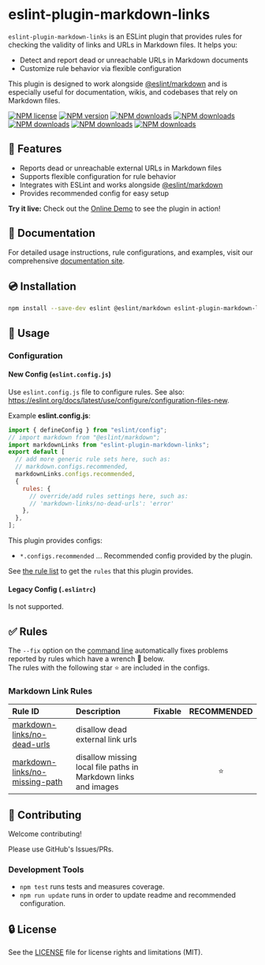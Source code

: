 # eslint-plugin-markdown-links

`eslint-plugin-markdown-links` is an ESLint plugin that provides rules for checking the validity of links and URLs in Markdown files. It helps you:

- Detect and report dead or unreachable URLs in Markdown documents
- Customize rule behavior via flexible configuration

This plugin is designed to work alongside [@eslint/markdown] and is especially useful for documentation, wikis, and codebases that rely on Markdown files.

[![NPM license](https://img.shields.io/npm/l/eslint-plugin-markdown-links.svg)][npm-package]
[![NPM version](https://img.shields.io/npm/v/eslint-plugin-markdown-links.svg)][npm-package]
[![NPM downloads](https://img.shields.io/badge/dynamic/json.svg?label=downloads&colorB=green&suffix=/day&query=$.downloads&uri=https://api.npmjs.org//downloads/point/last-day/eslint-plugin-markdown-links&maxAge=3600)][npmtrends]
[![NPM downloads](https://img.shields.io/npm/dw/eslint-plugin-markdown-links.svg)][npmtrends]
[![NPM downloads](https://img.shields.io/npm/dm/eslint-plugin-markdown-links.svg)][npmtrends]
[![NPM downloads](https://img.shields.io/npm/dy/eslint-plugin-markdown-links.svg)][npmtrends]
[![NPM downloads](https://img.shields.io/npm/dt/eslint-plugin-markdown-links.svg)][npmtrends]

## 📛 Features

- Reports dead or unreachable external URLs in Markdown files
- Supports flexible configuration for rule behavior
- Integrates with ESLint and works alongside [@eslint/markdown]
- Provides recommended config for easy setup

**Try it live:** Check out the [Online Demo](https://eslint-online-playground.netlify.app/#eslint-plugin-markdown-links) to see the plugin in action!

<!--DOCS_IGNORE_START-->

## 📖 Documentation

For detailed usage instructions, rule configurations, and examples, visit our comprehensive [documentation site](https://ota-meshi.github.io/eslint-plugin-markdown-links/).

## 💿 Installation

```sh
npm install --save-dev eslint @eslint/markdown eslint-plugin-markdown-links
```

<!--DOCS_IGNORE_END-->

## 📖 Usage

<!--USAGE_SECTION_START-->
<!--USAGE_GUIDE_START-->

### Configuration

#### New Config (`eslint.config.js`)

Use `eslint.config.js` file to configure rules. See also: <https://eslint.org/docs/latest/use/configure/configuration-files-new>.

Example **eslint.config.js**:

```js
import { defineConfig } from "eslint/config";
// import markdown from "@eslint/markdown";
import markdownLinks from "eslint-plugin-markdown-links";
export default [
  // add more generic rule sets here, such as:
  // markdown.configs.recommended,
  markdownLinks.configs.recommended,
  {
    rules: {
      // override/add rules settings here, such as:
      // 'markdown-links/no-dead-urls': 'error'
    },
  },
];
```

This plugin provides configs:

- `*.configs.recommended` ... Recommended config provided by the plugin.

See [the rule list](https://ota-meshi.github.io/eslint-plugin-markdown-links/rules/) to get the `rules` that this plugin provides.

#### Legacy Config (`.eslintrc`)

Is not supported.

<!--USAGE_GUIDE_END-->
<!--USAGE_SECTION_END-->

## ✅ Rules

<!--RULES_SECTION_START-->

The `--fix` option on the [command line](https://eslint.org/docs/user-guide/command-line-interface#fixing-problems) automatically fixes problems reported by rules which have a wrench 🔧 below.\
The rules with the following star ⭐ are included in the configs.

<!--RULES_TABLE_START-->

### Markdown Link Rules

<!-- eslint-disable markdown-links/no-dead-urls -- Auto generated -->

<!-- prettier-ignore-start -->

| Rule ID | Description | Fixable | RECOMMENDED |
|:--------|:------------|:-------:|:-----------:|
| [markdown-links/no-dead-urls](https://ota-meshi.github.io/eslint-plugin-markdown-links/rules/no-dead-urls.html) | disallow dead external link urls |  |  |
| [markdown-links/no-missing-path](https://ota-meshi.github.io/eslint-plugin-markdown-links/rules/no-missing-path.html) | disallow missing local file paths in Markdown links and images |  | ⭐ |

<!-- prettier-ignore-end -->

<!-- eslint-enable markdown-links/no-dead-urls -- Auto generated -->

<!--RULES_TABLE_END-->
<!--RULES_SECTION_END-->
<!--DOCS_IGNORE_START-->

## 🍻 Contributing

Welcome contributing!

Please use GitHub's Issues/PRs.

### Development Tools

- `npm test` runs tests and measures coverage.
- `npm run update` runs in order to update readme and recommended configuration.

## 🔒 License

See the [LICENSE](./LICENSE) file for license rights and limitations (MIT).

[npm-package]: https://www.npmjs.com/package/eslint-plugin-markdown-links
[npmtrends]: http://www.npmtrends.com/eslint-plugin-markdown-links
[@eslint/markdown]: https://github.com/eslint/markdown
